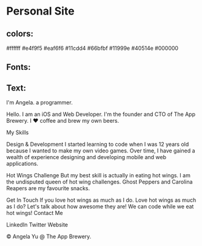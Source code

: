 # Personal Site

## colors:

#ffffff
#e4f9f5
#eaf6f6
#11cdd4
#66bfbf
#11999e
#40514e
#000000

## Fonts:

<link rel="preconnect" href="https://fonts.googleapis.com">
<link rel="preconnect" href="https://fonts.gstatic.com" crossorigin>
<link href="https://fonts.googleapis.com/css2?family=Merriweather:ital,wght@0,300;0,400;0,700;0,900;1,300;1,400;1,700;1,900&family=Sacramento&display=swap" rel="stylesheet">

## Text:

I'm Angela.
a programmer.

Hello.
I am an iOS and Web Developer. I'm the founder and CTO of The App Brewery. I ❤️ coffee and brew my own beers.

My Skills

Design & Development
I started learning to code when I was 12 years old because I wanted to make my own video games. Over time, I have gained a wealth of experience designing and developing mobile and web applications.

Hot Wings Challenge
But my best skill is actually in eating hot wings. I am the undisputed queen of hot wing challenges. Ghost Peppers and Carolina Reapers are my favourite snacks.

Get In Touch
If you love hot wings as much as I do.
Love hot wings as much as I do? Let's talk about how awesome they are! We can code while we eat hot wings!
Contact Me

LinkedIn
Twitter
Website

© Angela Yu @ The App Brewery.